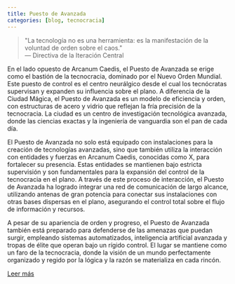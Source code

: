 ```yaml
---
title: Puesto de Avanzada
categories: [blog, tecnocracia] 
---
```


<blockquote class="tecnocracia-cita">
  "La tecnología no es una herramienta: es la manifestación de la voluntad de orden sobre el caos."
  <footer class="tecnocracia-cita-footer">— Directiva de la Iteración Central</footer>
</blockquote>

<section class="tecnocracia-section">
  <div class="tecnocracia-posts">
    <article class="tecnocracia-post">
        <p>En el lado opuesto de Arcanum Caedis, el Puesto de Avanzada se erige como el bastión de la tecnocracia, dominado por el Nuevo Orden Mundial. Este puesto de control es el centro neurálgico desde el cual los tecnócratas supervisan y expanden su influencia sobre el plano. A diferencia de la Ciudad Mágica, el Puesto de Avanzada es un modelo de eficiencia y orden, con estructuras de acero y vidrio que reflejan la fría precisión de la tecnocracia. La ciudad es un centro de investigación tecnológica avanzada, donde las ciencias exactas y la ingeniería de vanguardia son el pan de cada día.</p>
        <p>El Puesto de Avanzada no solo está equipado con instalaciones para la creación de tecnologías avanzadas, sino que también utiliza la interacción con entidades y fuerzas en Arcanum Caedis, conocidas como X, para fortalecer su presencia. Estas entidades se mantienen bajo estricta supervisión y son fundamentales para la expansión del control de la tecnocracia en el plano. A través de este proceso de interacción, el Puesto de Avanzada ha logrado integrar una red de comunicación de largo alcance, utilizando antenas de gran potencia para conectar sus instalaciones con otras bases dispersas en el plano, asegurando el control total sobre el flujo de información y recursos.</p>
        <p>A pesar de su apariencia de orden y progreso, el Puesto de Avanzada también está preparado para defenderse de las amenazas que puedan surgir, empleando sistemas automatizados, inteligencia artificial avanzada y tropas de élite que operan bajo un rígido control. El lugar se mantiene como un faro de la tecnocracia, donde la visión de un mundo perfectamente organizado y regido por la lógica y la razón se materializa en cada rincón.</p>
      <a href="#" class="read-more">Leer más</a>
    </article>
  </div>
</section>
